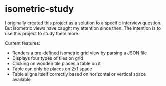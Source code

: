 # isometric-study

I originally created this project as a solution to a specific interview question. But isometric views have caught my attention since then. The intention is to use this project to study them more. 

Current features: 
- Renders a pre-defined isometric grid view by parsing a JSON file
- Displays four types of tiles on grid
- Clicking on wooden tile places a table on it
- Table can only be places on 2x1 space
- Table aligns itself correctly based on horizontal or vertical space available
